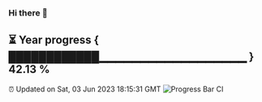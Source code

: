 ### Hi there 👋
⏳ Year progress { ████████████▁▁▁▁▁▁▁▁▁▁▁▁▁▁▁▁▁▁ } 42.13 %
---
⏰ Updated on Sat, 03 Jun 2023 18:15:31 GMT
![Progress Bar CI](https://github.com/liununu/liununu/workflows/Progress%20Bar%20CI/badge.svg)
